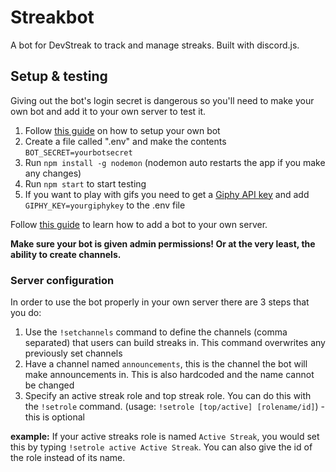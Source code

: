 # Streakbot
A bot for DevStreak to track and manage streaks. Built with discord.js.

## Setup & testing
Giving out the bot's login secret is dangerous so you'll need to make your own bot and add it to your own server to test it.

1. Follow [this guide](https://discordjs.guide/preparations/setting-up-a-bot-application.html) on how to setup your own bot
2. Create a file called ".env" and make the contents `BOT_SECRET=yourbotsecret`
3. Run `npm install -g nodemon` (nodemon auto restarts the app if you make any changes)
4. Run `npm start` to start testing
5. If you want to play with gifs you need to get a [Giphy API key](https://developers.giphy.com) and add `GIPHY_KEY=yourgiphykey` to the .env file

Follow [this guide](https://discordjs.guide/preparations/adding-your-bot-to-servers.html#bot-invite-links) to learn how to add a bot to your own server.

**Make sure your bot is given admin permissions! Or at the very least, the ability to create channels.**

### Server configuration
In order to use the bot properly in your own server there are 3 steps that you do:
1. Use the `!setchannels` command to define the channels (comma separated) that users can build streaks in. This command overwrites any previously set channels
2. Have a channel named `announcements`, this is the channel the bot will make announcements in. This is also hardcoded and the name cannot be changed
3. Specify an active streak role and top streak role. You can do this with the `!setrole` command. (usage: `!setrole [top/active] [rolename/id]`) - this is optional

**example:** If your active streaks role is named `Active Streak`, you would set this by typing `!setrole active Active Streak`. 
You can also give the id of the role instead of its name.

